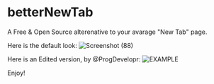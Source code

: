 # betterNewTab
A Free & Open Source alterenative to your avarage "New Tab" page.



Here is the default look:
![Screenshot (88)](https://github.com/user-attachments/assets/d63889fa-e518-47bb-bd95-7d30681af0b1)








Here is an Edited version, by @ProgDevelopr:
![EXAMPLE](https://github.com/user-attachments/assets/5fe70b29-b72a-4896-bc32-979df5b618fc)



Enjoy!

